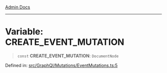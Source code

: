 [Admin Docs](/)

***

# Variable: CREATE\_EVENT\_MUTATION

> `const` **CREATE\_EVENT\_MUTATION**: `DocumentNode`

Defined in: [src/GraphQl/Mutations/EventMutations.ts:5](https://github.com/PalisadoesFoundation/talawa-admin/blob/main/src/GraphQl/Mutations/EventMutations.ts#L5)
